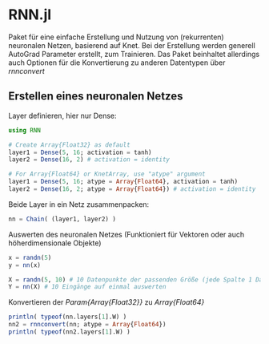 # RNN.jl

Paket für eine einfache Erstellung und Nutzung von (rekurrenten) neuronalen Netzen, basierend auf Knet. Bei der Erstellung werden generell AutoGrad Parameter erstellt, zum Trainieren. Das Paket beinhaltet allerdings auch Optionen für die Konvertierung zu anderen Datentypen über *rnnconvert*

## Erstellen eines neuronalen Netzes
Layer definieren, hier nur Dense:
  ```julia
  using RNN

  # Create Array{Float32} as default
  layer1 = Dense(5, 16; activation = tanh)
  layer2 = Dense(16, 2) # activation = identity

  # For Array{Float64} or KnetArray, use "atype" argument
  layer1 = Dense(5, 16; atype = Array{Float64}, activation = tanh)
  layer2 = Dense(16, 2; atype = Array{Float64}) # activation = identity
  ```

Beide Layer in ein Netz zusammenpacken:

  ```julia
  nn = Chain( (layer1, layer2) )
  ```

Auswerten des neuronalen Netzes (Funktioniert für Vektoren oder auch höherdimensionale Objekte)

  ```julia
  x = randn(5)
  y = nn(x)

  X = randn(5, 10) # 10 Datenpunkte der passenden Größe (jede Spalte 1 Datenpunkte)
  Y = nn(X) # 10 Eingänge auf einmal auswerten
  ```

Konvertieren der *Param{Array{Float32}}* zu *Array{Float64}*

  ```julia
  println( typeof(nn.layers[1].W) )
  nn2 = rnnconvert(nn; atype = Array{Float64})
  println( typeof(nn2.layers[1].W) )
  ```
